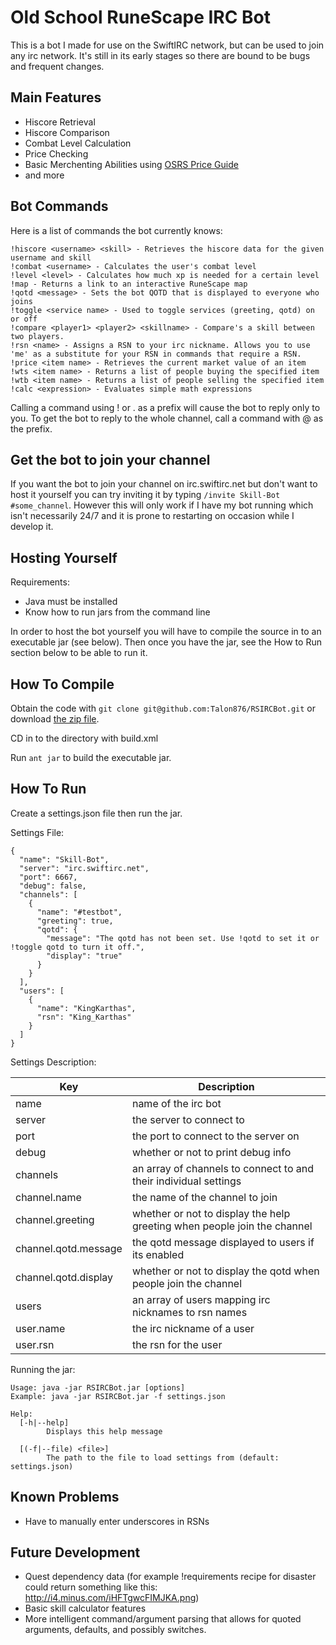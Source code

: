 Old School RuneScape IRC Bot
============================

This is a bot I made for use on the SwiftIRC network, but can be used to join any irc network. It's still in its early stages so there are bound to be bugs and frequent changes.

Main Features
--------

* Hiscore Retrieval
* Hiscore Comparison
* Combat Level Calculation
* Price Checking
* Basic Merchenting Abilities using [OSRS Price Guide](http://forums.zybez.net/pages/2007-price-guide)
* and more

Bot Commands
--------

Here is a list of commands the bot currently knows:

    !hiscore <username> <skill> - Retrieves the hiscore data for the given username and skill
    !combat <username> - Calculates the user's combat level
    !level <level> - Calculates how much xp is needed for a certain level
    !map - Returns a link to an interactive RuneScape map
    !qotd <message> - Sets the bot QOTD that is displayed to everyone who joins
    !toggle <service name> - Used to toggle services (greeting, qotd) on or off
    !compare <player1> <player2> <skillname> - Compare's a skill between two players.
    !rsn <name> - Assigns a RSN to your irc nickname. Allows you to use 'me' as a substitute for your RSN in commands that require a RSN.
    !price <item name> - Retrieves the current market value of an item
    !wts <item name> - Returns a list of people buying the specified item
    !wtb <item name> - Returns a list of people selling the specified item
    !calc <expression> - Evaluates simple math expressions

Calling a command using ! or . as a prefix will cause the bot to reply only to you. To get the bot to reply to the whole channel, call a command with @ as the prefix.

Get the bot to join your channel
--------------------------------
If you want the bot to join your channel on irc.swiftirc.net but don't want to host it yourself you can try inviting it by typing `/invite Skill-Bot #some_channel`. However this will only work if I have my bot running which isn't necessarily 24/7 and it is prone to restarting on occasion while I develop it.


Hosting Yourself
----------------
Requirements:

* Java must be installed
* Know how to run jars from the command line

In order to host the bot yourself you will have to compile the source in to an executable jar (see below).
Then once you have the jar, see the How to Run section below to be able to run it.

How To Compile
--------------

Obtain the code with `git clone git@github.com:Talon876/RSIRCBot.git` or download [the zip file](https://github.com/Talon876/RSIRCBot/archive/master.zip).

CD in to the directory with build.xml

Run `ant jar` to build the executable jar.


How To Run
----------
Create a settings.json file then run the jar.

Settings File:

    {
      "name": "Skill-Bot",
      "server": "irc.swiftirc.net",
      "port": 6667,
      "debug": false,
      "channels": [
        {
          "name": "#testbot",
          "greeting": true,
          "qotd": {
            "message": "The qotd has not been set. Use !qotd to set it or !toggle qotd to turn it off.",
            "display": "true"
          }
        }
      ],
      "users": [
        {
          "name": "KingKarthas",
          "rsn": "King_Karthas"
        }
      ]
    }

Settings Description:

|Key|Description|
|---|-----------|
|name| name of the irc bot|
|server | the server to connect to|
|port | the port to connect to the server on|
|debug | whether or not to print debug info|
|channels | an array of channels to connect to and their individual settings|
|channel.name | the name of the channel to join|
|channel.greeting | whether or not to display the help greeting when people join the channel|
|channel.qotd.message | the qotd message displayed to users if its enabled|
|channel.qotd.display | whether or not to display the qotd when people join the channel|
|users | an array of users mapping irc nicknames to rsn names|
|user.name | the irc nickname of a user|
|user.rsn | the rsn for the user|

Running the jar:

    Usage: java -jar RSIRCBot.jar [options]
    Example: java -jar RSIRCBot.jar -f settings.json

    Help:
      [-h|--help]
            Displays this help message

      [(-f|--file) <file>]
            The path to the file to load settings from (default: settings.json)


Known Problems
--------------
*  Have to manually enter underscores in RSNs

Future Development
------------------

* Quest dependency data (for example !requirements recipe for disaster could return something like this: http://i4.minus.com/iHFTgwcFIMJKA.png)
* Basic skill calculator features
* More intelligent command/argument parsing that allows for quoted arguments, defaults, and possibly switches.